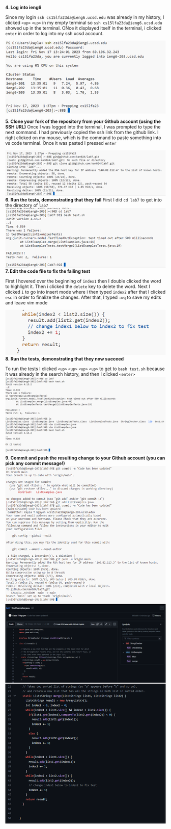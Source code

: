 **4. Log into ieng6**

Since my login `ssh cs15lfa23da@ieng6.ucsd.edu` was already in my history, I clicked `<up>` `<up>` in my empty terminal so `ssh cs15lfa23da@ieng6.ucsd.edu` showed up in the terminal. ONce it displayed itself in the terminal, i clicked `enter` in order to log into my ssh ucsd account.

![img1](first4.png)

**5. Clone your fork of the repository from your Github account (using the SSH URL)**
Once I was logged into the terminal, I was prompted to type the next xommand. I had previously copied the ssh link from the github link. I right clicked on my mouse, which is the command to paste something into vs code terminal. Once it was pasted I pressed `enter`

![img1](2nd4.png)
**6. Run the tests, demonstrating that they fail**
First I did `cd lab7` to get into the directory of `lab7`
![img1](4thimage.png)
**7. Edit the code file to fix the failing test**

First I hovered over the beginning of `index1` then I double clicked the word to highlight it. Then i clicked the `delete` key to delete the word.
Next I clicked `i` to go into insert mode where i then typed `index2` after that I clicked `esc` in order to finalize the changes. After that, I typed `:wq` to save my edits and leave vim mode

![img1](6.png)
**8. Run the tests, demonstrating that they now succeed**

To run the tests I clicked `<up>` `<up>` `<up>` `<up>` to get to `bash test.sh` because it was already in the search history, and then I clicked `<enter>`
![img1](7.png)
**9. Commit and push the resulting change to your Github account (you can pick any commit message!)**
![img1](91.png)
![img1](92.png)
![img1](93.png)
